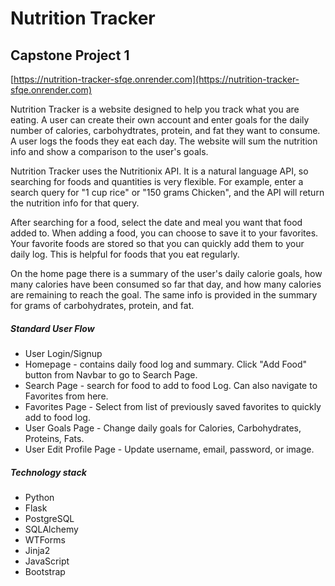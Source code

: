 # Nutrition Tracker

## Capstone Project 1 


[https://nutrition-tracker-sfqe.onrender.com](https://nutrition-tracker-sfqe.onrender.com)

Nutrition Tracker is a website designed to help you track what you are eating. A user can create their own account and enter goals for the daily number of calories, carbohydtrates, protein, and fat they want to consume. A user logs the foods they eat each day. The website will sum the nutrition info and show a comparison to the user's goals.

Nutrition Tracker uses the Nutritionix API. It is a natural language API, so searching for foods and quantities is very flexible. For example, enter a search query for "1 cup rice" or "150 grams Chicken", and the API will return the nutrition info for that query. 

After searching for a food, select the date and meal you want that food added to. When adding a food, you can choose to save it to your favorites. Your favorite foods are stored so that you can quickly add them to your daily log. This is helpful for foods that you eat regularly.

On the home page there is a summary of the user's daily calorie goals, how many calories have been consumed so far that day, and how many calories are remaining to reach the goal. The same info is provided in the summary for grams of carbohydrates, protein, and fat.


##### Standard User Flow

  * User Login/Signup 
  * Homepage - contains daily food log and summary. Click "Add Food" button from Navbar to go to Search Page.
  * Search Page - search for food to add to food Log. Can also navigate to Favorites from here.
  * Favorites Page - Select from list of previously saved favorites to quickly add to food log.
  * User Goals Page - Change daily goals for Calories, Carbohydrates, Proteins, Fats.
  * User Edit Profile Page - Update username, email, password, or image.

##### Technology stack
  * Python
  * Flask
  * PostgreSQL
  * SQLAlchemy
  * WTForms
  * Jinja2
  * JavaScript
  * Bootstrap




